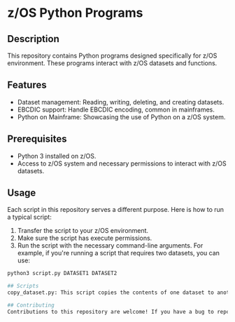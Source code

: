 # z/OS Python Programs

## Description

This repository contains Python programs designed specifically for z/OS environment. These programs interact with z/OS datasets and functions.

## Features

- Dataset management: Reading, writing, deleting, and creating datasets.
- EBCDIC support: Handle EBCDIC encoding, common in mainframes.
- Python on Mainframe: Showcasing the use of Python on a z/OS system.

## Prerequisites

- Python 3 installed on z/OS.
- Access to z/OS system and necessary permissions to interact with z/OS datasets.

## Usage

Each script in this repository serves a different purpose. Here is how to run a typical script:

1. Transfer the script to your z/OS environment.
2. Make sure the script has execute permissions.
3. Run the script with the necessary command-line arguments. For example, if you're running a script that requires two datasets, you can use:
```bash
python3 script.py DATASET1 DATASET2

## Scripts
copy_dataset.py: This script copies the contents of one dataset to another.

## Contributing
Contributions to this repository are welcome! If you have a bug to report or an enhancement to suggest, feel free to open an issue. If you have a contribution to make, feel free to create a pull request.
